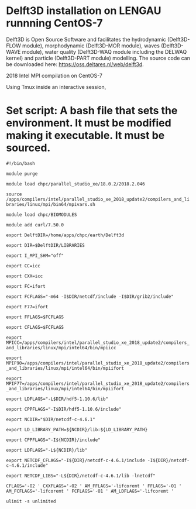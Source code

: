 # Delft3D installation on LENGAU runnning CentOS-7


Delft3D is Open Source Software and facilitates the hydrodynamic (Delft3D-FLOW module), morphodynamic (Delft3D-MOR module), waves (Delft3D-WAVE module), water quality (Delft3D-WAQ module including the DELWAQ kernel) and particle (Delft3D-PART module) modelling. The source code can be downloaded here: https://oss.deltares.nl/web/delft3d.

2018 Intel MPI compilation on CentOS-7

Using Tmux inside an interactive session,

# **Set script:** A bash file that sets the environment. It must be modified making it executable. It must be sourced. 

`#!/bin/bash`

`module purge` 

`module load chpc/parallel_studio_xe/18.0.2/2018.2.046`

`source /apps/compilers/intel/parallel_studio_xe_2018_update2/compilers_and_libraries/linux/mpi/bin64/mpivars.sh`

`module load chpc/BIOMODULES`

`module add curl/7.50.0`

`export DelftDIR=/home/apps/chpc/earth/Delft3d`

`export DIR=$DelftDIR/LIBRARIES`

`export I_MPI_SHM="off"`

`export CC=icc`

`export CXX=icc`

`export FC=ifort`

`export FCFLAGS="-m64 -I$DIR/netcdf/include -I$DIR/grib2/include"`

`export F77=ifort`

`export FFLAGS=$FCFLAGS`

`export CFLAGS=$FCFLAGS`

`export MPICC=/apps/compilers/intel/parallel_studio_xe_2018_update2/compilers_and_libraries/linux/mpi/intel64/bin/mpiicc`

`export MPIF90=/apps/compilers/intel/parallel_studio_xe_2018_update2/compilers_and_libraries/linux/mpi/intel64/bin/mpiifort`

`export MPIF77=/apps/compilers/intel/parallel_studio_xe_2018_update2/compilers_and_libraries/linux/mpi/intel64/bin/mpiifort`

`export LDFLAGS="-L$DIR/hdf5-1.10.6/lib"`

`export CPPFLAGS="-I$DIR/hdf5-1.10.6/include"`

`export NCDIR="$DIR/netcdf-c-4.6.1"`

`export LD_LIBRARY_PATH=${NCDIR}/lib:${LD_LIBRARY_PATH}`

`export CPPFLAGS="-I${NCDIR}/include"`

`export LDFLAGS="-L${NCDIR}/lib"`

`export NETCDF_CFLAGS="-I${DIR}/netcdf-c-4.6.1/include -I${DIR}/netcdf-c-4.6.1/include"`

`export NETCDF_LIBS="-L${DIR}/netcdf-c-4.6.1/lib -lnetcdf"`

`CFLAGS='-O2 ' CXXFLAGS='-O2 ' AM_FFLAGS='-lifcoremt ' FFLAGS='-O1 ' AM_FCFLAGS='-lifcoremt ' FCFLAGS='-O1 ' AM_LDFLAGS='-lifcoremt '`

`ulimit -s unlimited`
